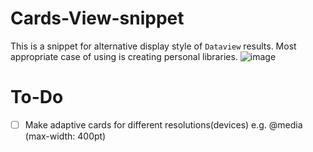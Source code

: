 # Cards-View-snippet
This is a snippet for alternative display style of `Dataview` results. Most appropriate case of using is creating personal libraries.
![image](https://github.com/user-attachments/assets/77f006cc-be0b-4f69-ab98-bfcea79f863f)

# To-Do
- [ ] Make adaptive cards for different resolutions(devices) e.g. @media (max-width: 400pt)

